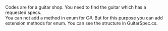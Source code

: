 Codes are for a guitar shop. You need to find the guitar which has a requested specs. <br>You can not add a method in enum for C#. But for this purpose you can add extension methods for enum. You can see the structure in GuitarSpec.cs. 

